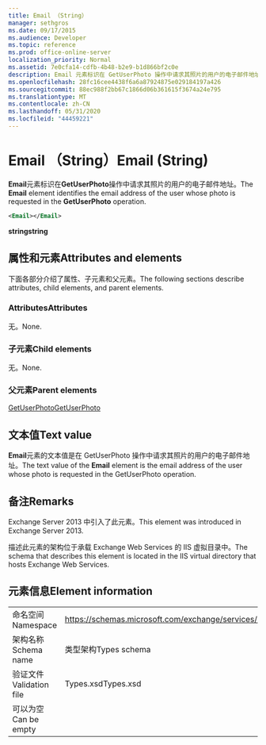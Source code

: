 ```yaml
---
title: Email （String）
manager: sethgros
ms.date: 09/17/2015
ms.audience: Developer
ms.topic: reference
ms.prod: office-online-server
localization_priority: Normal
ms.assetid: 7e0cfa14-cdfb-4b48-b2e9-b1d866bf2c0e
description: Email 元素标识在 GetUserPhoto 操作中请求其照片的用户的电子邮件地址。
ms.openlocfilehash: 28fc16cee4438f6a6a87924875e029184197a426
ms.sourcegitcommit: 88ec988f2bb67c1866d06b361615f3674a24e795
ms.translationtype: MT
ms.contentlocale: zh-CN
ms.lasthandoff: 05/31/2020
ms.locfileid: "44459221"
---
```

# <a name="email-string"></a><span data-ttu-id="a6d3e-103">Email （String）</span><span class="sxs-lookup"><span data-stu-id="a6d3e-103">Email (String)</span></span>

<span data-ttu-id="a6d3e-104">**Email**元素标识在**GetUserPhoto**操作中请求其照片的用户的电子邮件地址。</span><span class="sxs-lookup"><span data-stu-id="a6d3e-104">The **Email** element identifies the email address of the user whose photo is requested in the **GetUserPhoto** operation.</span></span> 
  
```XML
<Email></Email>
```

 <span data-ttu-id="a6d3e-105">**string**</span><span class="sxs-lookup"><span data-stu-id="a6d3e-105">**string**</span></span>
## <a name="attributes-and-elements"></a><span data-ttu-id="a6d3e-106">属性和元素</span><span class="sxs-lookup"><span data-stu-id="a6d3e-106">Attributes and elements</span></span>

<span data-ttu-id="a6d3e-107">下面各部分介绍了属性、子元素和父元素。</span><span class="sxs-lookup"><span data-stu-id="a6d3e-107">The following sections describe attributes, child elements, and parent elements.</span></span>
  
### <a name="attributes"></a><span data-ttu-id="a6d3e-108">Attributes</span><span class="sxs-lookup"><span data-stu-id="a6d3e-108">Attributes</span></span>

<span data-ttu-id="a6d3e-109">无。</span><span class="sxs-lookup"><span data-stu-id="a6d3e-109">None.</span></span>
  
### <a name="child-elements"></a><span data-ttu-id="a6d3e-110">子元素</span><span class="sxs-lookup"><span data-stu-id="a6d3e-110">Child elements</span></span>

<span data-ttu-id="a6d3e-111">无。</span><span class="sxs-lookup"><span data-stu-id="a6d3e-111">None.</span></span>
  
### <a name="parent-elements"></a><span data-ttu-id="a6d3e-112">父元素</span><span class="sxs-lookup"><span data-stu-id="a6d3e-112">Parent elements</span></span>

[<span data-ttu-id="a6d3e-113">GetUserPhoto</span><span class="sxs-lookup"><span data-stu-id="a6d3e-113">GetUserPhoto</span></span>](getuserphoto.md)
  
## <a name="text-value"></a><span data-ttu-id="a6d3e-114">文本值</span><span class="sxs-lookup"><span data-stu-id="a6d3e-114">Text value</span></span>

<span data-ttu-id="a6d3e-115">**Email**元素的文本值是在 GetUserPhoto 操作中请求其照片的用户的电子邮件地址。</span><span class="sxs-lookup"><span data-stu-id="a6d3e-115">The text value of the **Email** element is the email address of the user whose photo is requested in the GetUserPhoto operation.</span></span> 
  
## <a name="remarks"></a><span data-ttu-id="a6d3e-116">备注</span><span class="sxs-lookup"><span data-stu-id="a6d3e-116">Remarks</span></span>

<span data-ttu-id="a6d3e-117">Exchange Server 2013 中引入了此元素。</span><span class="sxs-lookup"><span data-stu-id="a6d3e-117">This element was introduced in Exchange Server 2013.</span></span>
  
<span data-ttu-id="a6d3e-118">描述此元素的架构位于承载 Exchange Web Services 的 IIS 虚拟目录中。</span><span class="sxs-lookup"><span data-stu-id="a6d3e-118">The schema that describes this element is located in the IIS virtual directory that hosts Exchange Web Services.</span></span>
  
## <a name="element-information"></a><span data-ttu-id="a6d3e-119">元素信息</span><span class="sxs-lookup"><span data-stu-id="a6d3e-119">Element information</span></span>

|||
|:-----|:-----|
|<span data-ttu-id="a6d3e-120">命名空间</span><span class="sxs-lookup"><span data-stu-id="a6d3e-120">Namespace</span></span>  <br/> |https://schemas.microsoft.com/exchange/services/2006/types  <br/> |
|<span data-ttu-id="a6d3e-121">架构名称</span><span class="sxs-lookup"><span data-stu-id="a6d3e-121">Schema name</span></span>  <br/> |<span data-ttu-id="a6d3e-122">类型架构</span><span class="sxs-lookup"><span data-stu-id="a6d3e-122">Types schema</span></span>  <br/> |
|<span data-ttu-id="a6d3e-123">验证文件</span><span class="sxs-lookup"><span data-stu-id="a6d3e-123">Validation file</span></span>  <br/> |<span data-ttu-id="a6d3e-124">Types.xsd</span><span class="sxs-lookup"><span data-stu-id="a6d3e-124">Types.xsd</span></span>  <br/> |
|<span data-ttu-id="a6d3e-125">可以为空</span><span class="sxs-lookup"><span data-stu-id="a6d3e-125">Can be empty</span></span>  <br/> ||
   

